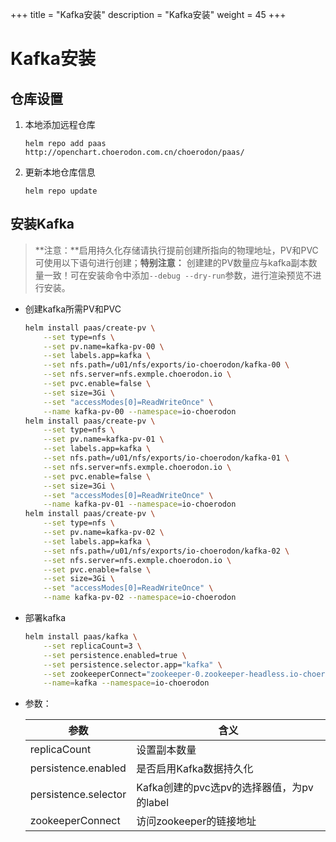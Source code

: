 +++
title = "Kafka安装"
description = "Kafka安装"
weight = 45
+++

# Kafka安装

## 仓库设置

1. 本地添加远程仓库

    ```
    helm repo add paas http://openchart.choerodon.com.cn/choerodon/paas/
    ```
1. 更新本地仓库信息

    ```
    helm repo update 
    ```

## 安装Kafka

> **注意：**启用持久化存储请执行提前创建所指向的物理地址，PV和PVC可使用以下语句进行创建；**特别注意：** 创建建的PV数量应与kafka副本数量一致！可在安装命令中添加`--debug --dry-run`参数，进行渲染预览不进行安装。

- 创建kafka所需PV和PVC

    ```bash
    helm install paas/create-pv \
        --set type=nfs \
        --set pv.name=kafka-pv-00 \
        --set labels.app=kafka \
        --set nfs.path=/u01/nfs/exports/io-choerodon/kafka-00 \
        --set nfs.server=nfs.exmple.choerodon.io \
        --set pvc.enable=false \
        --set size=3Gi \
        --set "accessModes[0]=ReadWriteOnce" \
        --name kafka-pv-00 --namespace=io-choerodon
    helm install paas/create-pv \
        --set type=nfs \
        --set pv.name=kafka-pv-01 \
        --set labels.app=kafka \
        --set nfs.path=/u01/nfs/exports/io-choerodon/kafka-01 \
        --set nfs.server=nfs.exmple.choerodon.io \
        --set pvc.enable=false \
        --set size=3Gi \
        --set "accessModes[0]=ReadWriteOnce" \
        --name kafka-pv-01 --namespace=io-choerodon
    helm install paas/create-pv \
        --set type=nfs \
        --set pv.name=kafka-pv-02 \
        --set labels.app=kafka \
        --set nfs.path=/u01/nfs/exports/io-choerodon/kafka-02 \
        --set nfs.server=nfs.exmple.choerodon.io \
        --set pvc.enable=false \
        --set size=3Gi \
        --set "accessModes[0]=ReadWriteOnce" \
        --name kafka-pv-02 --namespace=io-choerodon
    ```


- 部署kafka

    ```bash
    helm install paas/kafka \
        --set replicaCount=3 \
        --set persistence.enabled=true \
        --set persistence.selector.app="kafka" \
        --set zookeeperConnect="zookeeper-0.zookeeper-headless.io-choerodon.svc.cluster.local:2181\,zookeeper-1.zookeeper-headless.io-choerodon.svc.cluster.local:2181\,zookeeper-2.zookeeper-headless.io-choerodon.svc.cluster.local:2181" \
        --name=kafka --namespace=io-choerodon 
    ```

- 参数：

    参数 | 含义 
    --- |  --- 
    replicaCount|设置副本数量
    persistence.enabled|是否启用Kafka数据持久化
    persistence.selector|Kafka创建的pvc选pv的选择器值，为pv的label
    zookeeperConnect|访问zookeeper的链接地址